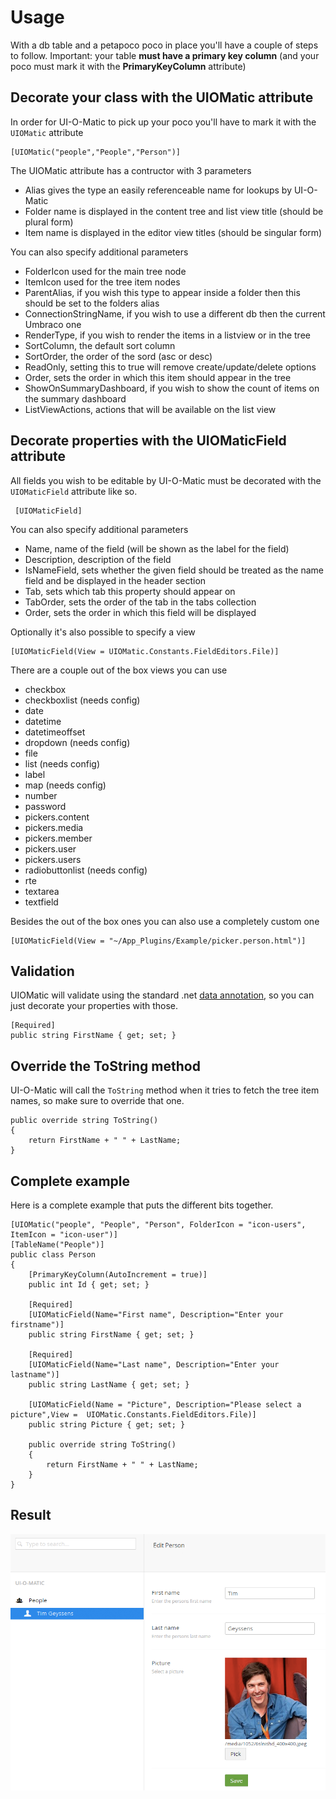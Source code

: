 # Usage #

With a db table and a petapoco poco in place you'll have a couple of steps to follow. Important: your table **must have a primary key column** (and your poco must mark it with the **PrimaryKeyColumn** attribute)


## Decorate your class with the UIOMatic attribute ##

In order for UI-O-Matic to pick up your poco you'll have to mark it with the `UIOMatic` attribute

	[UIOMatic("people","People","Person")]

The UIOMatic attribute has a contructor with 3 parameters
	
- Alias gives the type an easily referenceable name for lookups by UI-O-Matic
- Folder name is displayed in the content tree and list view title (should be plural form)
- Item name is displayed in the editor view titles (should be singular form)

You can also specify additional parameters

- FolderIcon used for the main tree node
- ItemIcon used for the tree item nodes
- ParentAlias, if you wish this type to appear inside a folder then this should be set to the folders alias
- ConnectionStringName, if you wish to use a different db then the current Umbraco one
- RenderType, if you wish to render the items in a listview or in the tree
- SortColumn, the default sort column
- SortOrder, the order of the sord (asc or desc) 
- ReadOnly, setting this to true will remove create/update/delete options
- Order, sets the order in which this item should appear in the tree
- ShowOnSummaryDashboard, if you wish to show the count of items on the summary dashboard
- ListViewActions, actions that will be available on the list view

## Decorate properties with the UIOMaticField attribute ##

All fields you wish to be editable by UI-O-Matic must be decorated with the `UIOMaticField` attribute like so.

	 [UIOMaticField]

You can also specify additional parameters

- Name, name of the field (will be shown as the label for the field)
- Description, description of the field
- IsNameField, sets whether the given field should be treated as the name field and be displayed in the header section
- Tab, sets which tab this property should appear on
- TabOrder, sets the order of the tab in the tabs collection
- Order, sets the order in which this field will be displayed

Optionally it's also possible to specify a view

	[UIOMaticField(View = UIOMatic.Constants.FieldEditors.File)]

There are a couple out of the box views you can use

- checkbox
- checkboxlist (needs config)
- date
- datetime
- datetimeoffset
- dropdown (needs config)
- file
- list (needs config)
- label
- map (needs config)
- number
- password
- pickers.content
- pickers.media
- pickers.member
- pickers.user
- pickers.users
- radiobuttonlist (needs config)
- rte
- textarea
- textfield

Besides the out of the box ones you can also use a completely custom one 

 	[UIOMaticField(View = "~/App_Plugins/Example/picker.person.html")]

## Validation ##

UIOMatic will validate using the standard .net [data annotation](https://msdn.microsoft.com/en-us/library/system.componentmodel.dataannotations(v=vs.110).aspx), so you can just decorate your properties with those.

	[Required]
    public string FirstName { get; set; }

## Override the ToString method ##

UI-O-Matic will call the `ToString` method when it tries to fetch the tree item names, so make sure to override that one.

    public override string ToString()
    {
        return FirstName + " " + LastName;
    }

## Complete example ##
Here is a complete example that puts the different bits together.

    [UIOMatic("people", "People", "Person", FolderIcon = "icon-users", ItemIcon = "icon-user")]
    [TableName("People")]
    public class Person
    {
        [PrimaryKeyColumn(AutoIncrement = true)]
        public int Id { get; set; }

		[Required]
        [UIOMaticField(Name="First name", Description="Enter your firstname")]
        public string FirstName { get; set; }

		[Required]
        [UIOMaticField(Name="Last name", Description="Enter your lastname")]
        public string LastName { get; set; }

        [UIOMaticField(Name = "Picture", Description="Please select a picture",View =  UIOMatic.Constants.FieldEditors.File)]
        public string Picture { get; set; }

        public override string ToString()
        {
            return FirstName + " " + LastName;
        }
    }

## Result ##
![](img/example.png)


